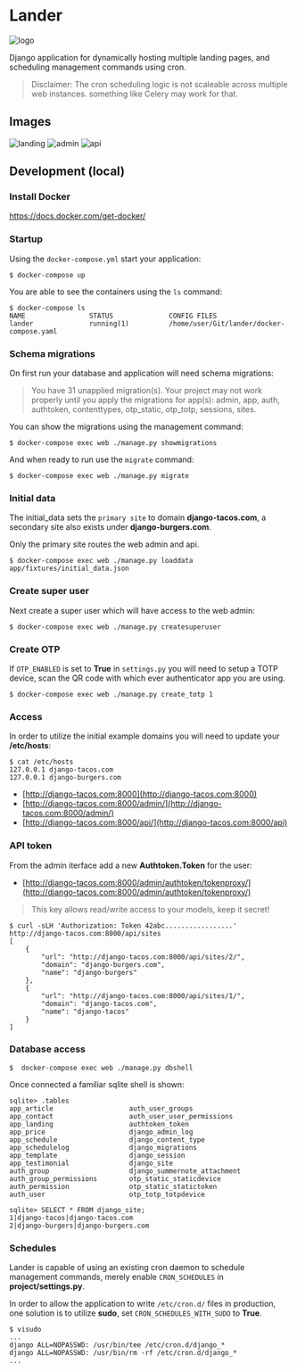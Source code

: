 # Lander

![logo](docs/images/logo.jpg)

Django application for dynamically hosting multiple landing pages,
and scheduling management commands using cron.

> Disclaimer: The cron scheduling logic is not scaleable across
> multiple web instances. something like Celery may work for that.

## Images

![landing](docs/images/landing.png)
![admin](docs/images/admin.png)
![api](docs/images/api.png)


## Development (local)

### Install Docker

https://docs.docker.com/get-docker/

### Startup

Using the `docker-compose.yml` start your application:

```
$ docker-compose up
```

You are able to see the containers using the `ls` command:

```
$ docker-compose ls
NAME                STATUS              CONFIG FILES
lander              running(1)          /home/user/Git/lander/docker-compose.yaml
```

### Schema migrations

On first run your database and application will need schema migrations:

>  You have 31 unapplied migration(s). Your project may not work properly until you apply the migrations for app(s): admin, app, auth, authtoken, contenttypes, otp_static, otp_totp, sessions, sites.

You can show the migrations using the management command:

```
$ docker-compose exec web ./manage.py showmigrations
```

And when ready to run use the `migrate` command:

```
$ docker-compose exec web ./manage.py migrate
```

### Initial data

The initial_data sets the `primary site` to domain **django-tacos.com**,
a secondary site also exists under **django-burgers.com**.

Only the primary site routes the web admin and api.

```
$ docker-compose exec web ./manage.py loaddata app/fixtures/initial_data.json
```

### Create super user

Next create a super user which will have access to the web admin:

```
$ docker-compose exec web ./manage.py createsuperuser
```

 ### Create OTP

If `OTP_ENABLED` is set to **True** in `settings.py` you will need to setup a
TOTP device, scan the QR code with which ever authenticator app you are using.

```
$ docker-compose exec web ./manage.py create_totp 1
```

### Access

In order to utilize the initial example domains you will need to update
your **/etc/hosts**:

```
$ cat /etc/hosts
127.0.0.1 django-tacos.com
127.0.0.1 django-burgers.com
```

* [http://django-tacos.com:8000](http://django-tacos.com:8000)
* [http://django-tacos.com:8000/admin/](http://django-tacos.com:8000/admin/)
* [http://django-tacos.com:8000/api/](http://django-tacos.com:8000/api)

### API token

From the admin iterface add a new **Authtoken.Token** for the user:

* [http://django-tacos.com:8000/admin/authtoken/tokenproxy/](http://django-tacos.com:8000/admin/authtoken/tokenproxy/)

> This key allows read/write access to your models, keep it secret!

```
$ curl -sLH 'Authorization: Token 42abc.................' http://django-tacos.com:8000/api/sites
[
    {
        "url": "http://django-tacos.com:8000/api/sites/2/",
        "domain": "django-burgers.com",
        "name": "django-burgers"
    },
    {
        "url": "http://django-tacos.com:8000/api/sites/1/",
        "domain": "django-tacos.com",
        "name": "django-tacos"
    }
]
```

### Database access

```
$  docker-compose exec web ./manage.py dbshell
```

Once connected a familiar sqlite shell is shown:

```
sqlite> .tables
app_article                   auth_user_groups
app_contact                   auth_user_user_permissions
app_landing                   authtoken_token
app_price                     django_admin_log
app_schedule                  django_content_type
app_schedulelog               django_migrations
app_template                  django_session
app_testimonial               django_site
auth_group                    django_summernote_attachment
auth_group_permissions        otp_static_staticdevice
auth_permission               otp_static_statictoken
auth_user                     otp_totp_totpdevice
```

```
sqlite> SELECT * FROM django_site;
1|django-tacos|django-tacos.com
2|django-burgers|django-burgers.com
```

### Schedules

Lander is capable of using an existing cron daemon to schedule
management commands, merely enable `CRON_SCHEDULES` in **project/settings.py**.

In order to allow the application to write `/etc/cron.d/` files
in production, one solution is to utilize **sudo**, set `CRON_SCHEDULES_WITH_SUDO` to **True**.

```
$ visudo
...
django ALL=NOPASSWD: /usr/bin/tee /etc/cron.d/django_*
django ALL=NOPASSWD: /usr/bin/rm -rf /etc/cron.d/django_*
...
```
